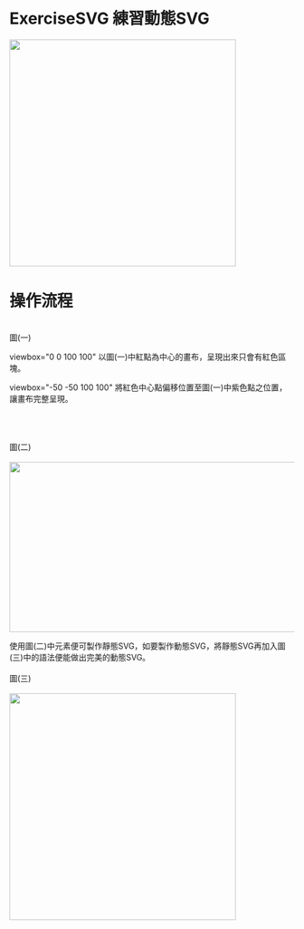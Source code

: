# ExerciseSVG 練習動態SVG

<img src="https://images.cakeresume.com/NXXav/a0988525938/25075c7f-b3be-4b95-bf8a-cca07ccd27b3.png" alt="" style="width: 400px; height: 400px;">

# 操作流程
<br>
圖(一)
<img src="https://i.imgur.com/BOSfozz.png" alt="">

viewbox="0 0 100 100" 以圖(一)中紅點為中心的畫布，呈現出來只會有紅色區塊。

viewbox="-50 -50 100 100" 將紅色中心點偏移位置至圖(一)中紫色點之位置，讓畫布完整呈現。
<br><br><br><br>

圖(二)
<br><br>
<img src="https://i.imgur.com/eyj4BQe.png" alt="" style="width: 1000px; height: 300px;">

使用圖(二)中元素便可製作靜態SVG，如要製作動態SVG，將靜態SVG再加入圖(三)中的語法便能做出完美的動態SVG。
<br><br>
圖(三)
<br><br>
<img src="https://i.imgur.com/AmXj9yk.png" alt="" style="width: 400px; height: 400px;">
